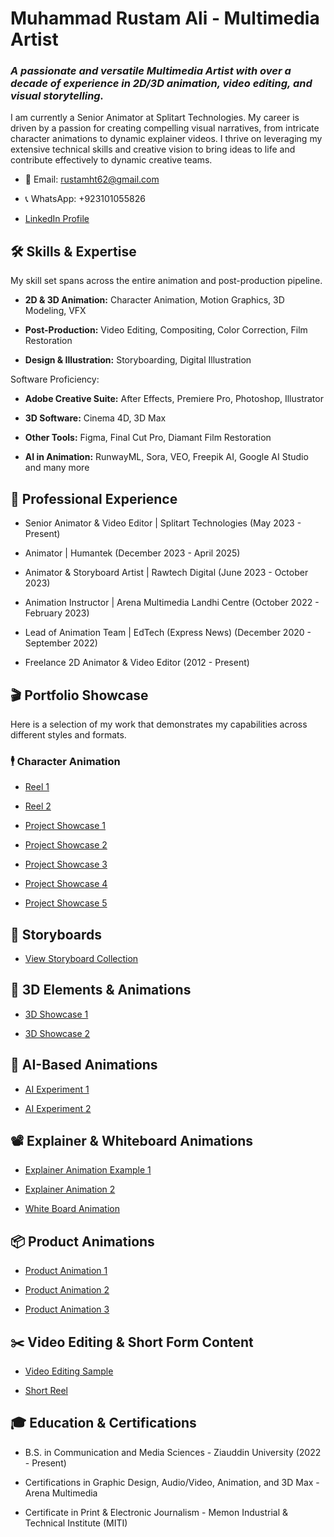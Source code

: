 # **Muhammad Rustam Ali - Multimedia Artist**
### *A passionate and versatile Multimedia Artist with over a decade of experience in 2D/3D animation, video editing, and visual storytelling.*
I am currently a Senior Animator at Splitart Technologies. My career is driven by a passion for creating compelling visual narratives, from intricate character animations to dynamic explainer videos. I thrive on leveraging my extensive technical skills and creative vision to bring ideas to life and contribute effectively to dynamic creative teams.

- 📧 Email: rustamht62@gmail.com

- 📞 WhatsApp: +923101055826

- [LinkedIn Profile](https://www.linkedin.com/in/muhammad-rustam-4912b22b6?utm_source=share&utm_campaign=share_via&utm_content=profile&utm_medium=android_app)

## **🛠️ Skills & Expertise**
My skill set spans across the entire animation and post-production pipeline.

- **2D & 3D Animation:** Character Animation, Motion Graphics, 3D Modeling, VFX

- **Post-Production:** Video Editing, Compositing, Color Correction, Film Restoration

- **Design & Illustration:** Storyboarding, Digital Illustration

Software Proficiency:

- **Adobe Creative Suite:** After Effects, Premiere Pro, Photoshop, Illustrator

- **3D Software:** Cinema 4D, 3D Max

- **Other Tools:** Figma, Final Cut Pro, Diamant Film Restoration

- **AI in Animation:** RunwayML, Sora, VEO, Freepik AI, Google AI Studio and many more

## **💼 Professional Experience**
- Senior Animator & Video Editor | Splitart Technologies (May 2023 - Present)

- Animator | Humantek (December 2023 - April 2025)

- Animator & Storyboard Artist | Rawtech Digital (June 2023 - October 2023)

- Animation Instructor | Arena Multimedia Landhi Centre (October 2022 - February 2023)

- Lead of Animation Team | EdTech (Express News) (December 2020 - September 2022)

- Freelance 2D Animator & Video Editor (2012 - Present)

## **🎬 Portfolio Showcase**
Here is a selection of my work that demonstrates my capabilities across different styles and formats.

### 🕴️ **Character Animation**
- [Reel 1](https://www.instagram.com/reel/C1FfgAGPQKd/?igsh=MXF0ZGdobGc5c2hrdA==)

- [Reel 2](https://www.instagram.com/reel/C16KVPnqwwt/?igsh=MWY1d3BtYnlqb3cz)

- [Project Showcase 1](https://drive.google.com/file/d/1xb0SLzfnLWXtsjyELgKUm6_EHcVEsQjc/view?usp=drivesdk)

- [Project Showcase 2](https://drive.google.com/file/d/1CkBzYwGdNhyQu6by-Aq1H5U2Ai-dVPRg/view?usp=drivesdk)

- [Project Showcase 3](https://drive.google.com/file/d/1lnko9PnxSQ4CCOGFhHPe1CrxXM3_yJOl/view?usp=drivesdk)

- [Project Showcase 4](https://drive.google.com/file/d/1cZfW7GGBZTBy-K_L2Cl63eEDvLAvvpjC/view?usp=drivesdk)

- [Project Showcase 5](https://drive.google.com/file/d/1KoCO2k_b13_O3UKLglBufw9dgAwh3iDf/view?usp=drivesdk)

## **📖 Storyboards**
- [View Storyboard Collection](https://drive.google.com/drive/folders/15ksBZQJNMH2cB2xar72GRBKg4YqAqY2V)

## **🧩 3D Elements & Animations**
- [3D Showcase 1](https://drive.google.com/file/d/1z_XKz3tivy_xxFWUGiVqee7w_EjGHgsq/view?usp=drivesdk)

- [3D Showcase 2](https://drive.google.com/file/d/1mqQWMcdVC7hQOo4aJZ9dArDbNX6dYKvF/view?usp=drivesdk)

## **🤖 AI-Based Animations**
- [AI Experiment 1](https://drive.google.com/file/d/1UHIj3MCwAkJZOmUY2l-GvLcuYEv29wM0/view?usp=drivesdk)

- [AI Experiment 2](https://drive.google.com/file/d/19swcbCcqHiS4jSL4cclH6z9FeHBU7x75/view?usp=drivesdk)

## **📽️ Explainer & Whiteboard Animations**
- [Explainer Animation Example 1](https://www.behance.net/gallery/223429047/Explainer-Animation)

- [Explainer Animation 2](https://www.behance.net/gallery/169968715/CHESS-CLUB)

- [White Board Animation](https://drive.google.com/drive/folders/15ksBZQJNMH2cB2xar72GRBKg4YqAqY2V)



## **📦 Product Animations**
- [Product Animation 1](https://drive.google.com/file/d/1-1tws0MlGecAHOBFSZ6P8H09F_Np5uAd/view?usp=drivesdk)

- [Product Animation 2](https://drive.google.com/file/d/1UJzpGnTIij9Cbp9gsPASH7SJC92Rkswy/view?usp=drivesdk)

- [Product Animation 3](https://drive.google.com/file/d/16K7zZSkdvJp5SiJeYAUpiVTZDE4ttAFt/view?usp=drivesdk)

## **✂️ Video Editing & Short Form Content**
- [Video Editing Sample](https://www.facebook.com/share/v/1Agd2ttRpq/)

- [Short Reel](https://drive.google.com/file/d/1vyIGBY2yjSGtL7PbiBARINGpcOxGnKne/view?usp=drivesdk)

## **🎓 Education & Certifications**
- B.S. in Communication and Media Sciences - Ziauddin University (2022 - Present)

- Certifications in Graphic Design, Audio/Video, Animation, and 3D Max - Arena Multimedia

- Certificate in Print & Electronic Journalism - Memon Industrial & Technical Institute (MITI)
